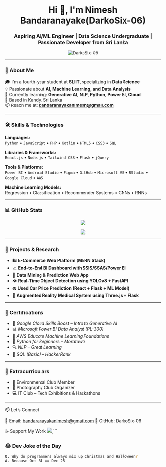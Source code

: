 <h1 align="center">Hi 👋, I'm Nimesh Bandaranayake(DarkoSix-06)</h1>
<h3 align="center">Aspiring AI/ML Engineer | Data Science Undergraduate | Passionate Developer from Sri Lanka</h3>

<p align="center">
  <img src="https://komarev.com/ghpvc/?username=DarkoSix-06&label=Profile%20views&color=0e75b6&style=flat" alt="DarkoSix-06" />
</p>

---

### 📌 About Me

🎓 I'm a fourth-year student at **SLIIT**, specializing in **Data Science**  
💡 Passionate about **AI, Machine Learning, and Data Analysis**  
🚀 Currently learning: **Generative AI, NLP, Python, Power BI, Cloud**  
📍 Based in Kandy, Sri Lanka  
📫 Reach me at: **bandaranayakanimesh@gmail.com**

---

### 🛠️ Skills & Technologies

**Languages:**  
`Python` • `JavaScript` • `PHP` • `Kotlin` • `HTML5` • `CSS3` • `SQL`

**Libraries & Frameworks:**  
`React.js` • `Node.js` • `Tailwind CSS` • `Flask` • `jQuery`

**Tools & Platforms:**  
`Power BI` • `Android Studio` • `Figma` • `GitHub` • `Microsoft VS` • `RStudio` • `Google Cloud` • `AWS`  

**Machine Learning Models:**  
Regression • Classification • Recommender Systems • CNNs • RNNs

---

### 📊 GitHub Stats

<p align="center">
  <img src="https://github-readme-stats.vercel.app/api?username=DarkoSix-06&show_icons=true&theme=tokyonight&hide_border=true" />
</p>

<p align="center">
  <img src="https://github-readme-stats.vercel.app/api/top-langs/?username=DarkoSix-06&layout=compact&theme=tokyonight&hide_border=true" />
</p>

---

### 🚀 Projects & Research

- 🛍️ **E-Commerce Web Platform (MERN Stack)**  
- 📈 **End-to-End BI Dashboard with SSIS/SSAS/Power BI**  
- 🔬 **Data Mining & Prediction Web App**  
- 👁️ **Real-Time Object Detection using YOLOv8 + FastAPI**  
- 🚘 **Used Car Price Prediction (React + Flask + ML Model)**  
- 🧠 **Augmented Reality Medical System using Three.js + Flask**  

---

### 🧾 Certifications

- 🧠 *Google Cloud Skills Boost – Intro to Generative AI*  
- 📊 *Microsoft Power BI Data Analyst (PL-300)*  
- 🧠 *AWS Educate Machine Learning Foundations*  
- 🧮 *Python for Beginners – Moratuwa*  
- 🔍 *NLP – Great Learning*  
- 🧪 *SQL (Basic) – HackerRank*  

---

### 🌱 Extracurriculars

- 🌿 Environmental Club Member  
- 📸 Photography Club Organizer  
- 💻 IT Club – Tech Exhibitions & Hackathons  

---
📫 Let’s Connect

📧 Email: bandaranayakanimesh@gmail.com
📍 GitHub: DarkoSix-06

☕ Support My Work
<a href="https://www.buymeacoffee.com/darkosix" target="_blank"> <img src="https://img.buymeacoffee.com/button-api/?text=Buy me a coffee&emoji=☕&slug=darkosix&button_colour=FFDD00&font_colour=000000&font_family=Comic&outline_colour=000000&coffee_colour=ffffff" /> </a> ```

### 😂 Dev Joke of the Day

```bash
Q. Why do programmers always mix up Christmas and Halloween?  
A. Because Oct 31 == Dec 25


